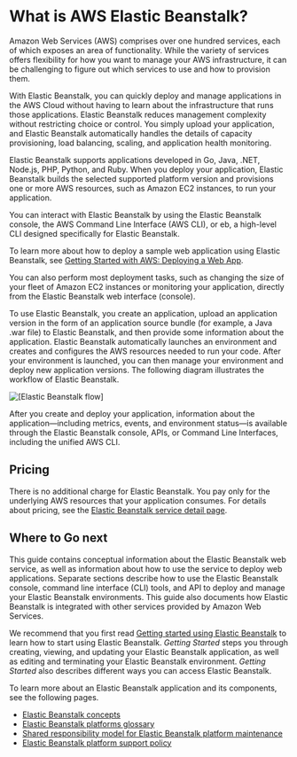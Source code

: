 # What is AWS Elastic Beanstalk?<a name="Welcome"></a>

Amazon Web Services \(AWS\) comprises over one hundred services, each of which exposes an area of functionality\. While the variety of services offers flexibility for how you want to manage your AWS infrastructure, it can be challenging to figure out which services to use and how to provision them\.

With Elastic Beanstalk, you can quickly deploy and manage applications in the AWS Cloud without having to learn about the infrastructure that runs those applications\. Elastic Beanstalk reduces management complexity without restricting choice or control\. You simply upload your application, and Elastic Beanstalk automatically handles the details of capacity provisioning, load balancing, scaling, and application health monitoring\.

Elastic Beanstalk supports applications developed in Go, Java, \.NET, Node\.js, PHP, Python, and Ruby\. When you deploy your application, Elastic Beanstalk builds the selected supported platform version and provisions one or more AWS resources, such as Amazon EC2 instances, to run your application\.

You can interact with Elastic Beanstalk by using the Elastic Beanstalk console, the AWS Command Line Interface \(AWS CLI\), or eb, a high\-level CLI designed specifically for Elastic Beanstalk\.

To learn more about how to deploy a sample web application using Elastic Beanstalk, see [Getting Started with AWS: Deploying a Web App](https://docs.aws.amazon.com/gettingstarted/latest/deploy/)\.

You can also perform most deployment tasks, such as changing the size of your fleet of Amazon EC2 instances or monitoring your application, directly from the Elastic Beanstalk web interface \(console\)\. 

To use Elastic Beanstalk, you create an application, upload an application version in the form of an application source bundle \(for example, a Java \.war file\) to Elastic Beanstalk, and then provide some information about the application\. Elastic Beanstalk automatically launches an environment and creates and configures the AWS resources needed to run your code\. After your environment is launched, you can then manage your environment and deploy new application versions\. The following diagram illustrates the workflow of Elastic Beanstalk\.

![\[Elastic Beanstalk flow\]](http://docs.aws.amazon.com/elasticbeanstalk/latest/dg/images/clearbox-flow-00.png)

After you create and deploy your application, information about the application—including metrics, events, and environment status—is available through the Elastic Beanstalk console, APIs, or Command Line Interfaces, including the unified AWS CLI\.

## Pricing<a name="Welcome.pricing"></a>

There is no additional charge for Elastic Beanstalk\. You pay only for the underlying AWS resources that your application consumes\. For details about pricing, see the [Elastic Beanstalk service detail page](https://aws.amazon.com/elasticbeanstalk)\.

## Where to Go next<a name="Welcome.WhereToGo"></a>

This guide contains conceptual information about the Elastic Beanstalk web service, as well as information about how to use the service to deploy web applications\. Separate sections describe how to use the Elastic Beanstalk console, command line interface \(CLI\) tools, and API to deploy and manage your Elastic Beanstalk environments\. This guide also documents how Elastic Beanstalk is integrated with other services provided by Amazon Web Services\.

We recommend that you first read [Getting started using Elastic Beanstalk](GettingStarted.md) to learn how to start using Elastic Beanstalk\. *Getting Started* steps you through creating, viewing, and updating your Elastic Beanstalk application, as well as editing and terminating your Elastic Beanstalk environment\. *Getting Started* also describes different ways you can access Elastic Beanstalk\.

To learn more about an Elastic Beanstalk application and its components, see the following pages\.
+ [Elastic Beanstalk concepts](concepts.md)
+ [Elastic Beanstalk platforms glossary](platforms-glossary.md)
+ [Shared responsibility model for Elastic Beanstalk platform maintenance](platforms-shared-responsibility.md)
+ [Elastic Beanstalk platform support policy](platforms-support-policy.md)
